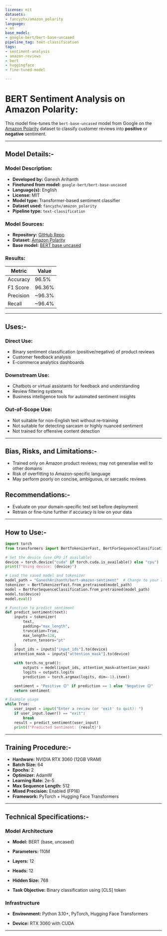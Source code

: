 ```yaml
---
license: mit
datasets:
- fancyzhx/amazon_polarity
language:
- en
base_model:
- google-bert/bert-base-uncased
pipeline_tag: text-classification
tags:
- sentiment-analysis
- amazon-reviews
- bert
- huggingface
- fine-tuned-model

---
```


# BERT Sentiment Analysis on Amazon Polarity:

This model fine-tunes the `bert-base-uncased` model from Google on the [Amazon Polarity](https://huggingface.co/datasets/fancyzhx/amazon_polarity) dataset to classify customer reviews into **positive** or **negative** sentiment.

---

## Model Details:-

### Model Description:

- **Developed by:** Ganesh Arihanth  
- **Finetuned from model:** `google-bert/bert-base-uncased`  
- **Language(s):** English  
- **License:** MIT  
- **Model type:** Transformer-based sentiment classifier  
- **Dataset used:** `fancyzhx/amazon_polarity`  
- **Pipeline type:** `text-classification`

### Model Sources:

- **Repository:** [GitHub Repo](https://github.com/yourusername/sentiment-analysis-bert-amazon)  
- **Dataset:** [Amazon Polarity](https://huggingface.co/datasets/fancyzhx/amazon_polarity)  
- **Base model:** [BERT base uncased](https://huggingface.co/bert-base-uncased)

### Results:

| Metric     | Value    |
|------------|----------|
| Accuracy   | 96.5%    |
| F1 Score   | 96.36%   |
| Precision  | ~96.3%   |
| Recall     | ~96.4%   |

---

## Uses:-

### Direct Use:

- Binary sentiment classification (positive/negative) of product reviews  
- Customer feedback analysis  
- E-commerce analytics dashboards

### Downstream Use:

- Chatbots or virtual assistants for feedback and understanding  
- Review filtering systems  
- Business intelligence tools for automated sentiment insights

### Out-of-Scope Use:

- Not suitable for non-English text without re-training  
- Not suitable for detecting sarcasm or highly nuanced sentiment  
- Not trained for offensive content detection

---

## Bias, Risks, and Limitations:-

- Trained only on Amazon product reviews; may not generalise well to other domains  
- Risk of overfitting to Amazon-specific language  
- May perform poorly on concise, ambiguous, or sarcastic reviews

## Recommendations:-

- Evaluate on your domain-specific test set before deployment  
- Retrain or fine-tune further if accuracy is low on your data

---

## How to Use:-

```python
import torch
from transformers import BertTokenizerFast, BertForSequenceClassification

# Set the device (use GPU if available)
device = torch.device("cuda" if torch.cuda.is_available() else "cpu")
print(f"Using device: {device}")

# Load the saved model and tokenizer
model_path = "GaneshArihanth/bert-amazon-sentiment"  # Change to your actual HF repo path
tokenizer = BertTokenizerFast.from_pretrained(model_path)
model = BertForSequenceClassification.from_pretrained(model_path)
model.to(device)
model.eval()

# Function to predict sentiment
def predict_sentiment(text):
    inputs = tokenizer(
        text,
        padding="max_length",
        truncation=True,
        max_length=128,
        return_tensors="pt"
    )
    input_ids = inputs["input_ids"].to(device)
    attention_mask = inputs["attention_mask"].to(device)

    with torch.no_grad():
        outputs = model(input_ids, attention_mask=attention_mask)
        logits = outputs.logits
        prediction = torch.argmax(logits, dim=-1).item()

    sentiment = "Positive 😊" if prediction == 1 else "Negative 😖"
    return sentiment

# Example usage
while True:
    user_input = input("Enter a review (or 'exit' to quit): ")
    if user_input.lower() == "exit":
        break
    result = predict_sentiment(user_input)
    print(f"Predicted Sentiment: {result}")

```

---

## Training Procedure:-

- **Hardware:** NVIDIA RTX 3060 (12GB VRAM)
- **Batch Size:** 64
- **Epochs:** 2
- **Optimizer:** AdamW
- **Learning Rate:** 2e-5
- **Max Sequence Length:** 512
- **Mixed Precision:** Enabled (FP16)
- **Framework:** PyTorch + Hugging Face Transformers

---

## Technical Specifications:-
### Model Architecture
- **Model:** BERT (base, uncased)

- **Parameters:** 110M

- **Layers:** 12

- **Heads:** 12

- **Hidden Size:** 768

- **Task Objective:** Binary classification using [CLS] token

### Infrastructure
- **Environment:** Python 3.10+, PyTorch, Hugging Face Transformers

- **Device:** RTX 3060 with CUDA

---

